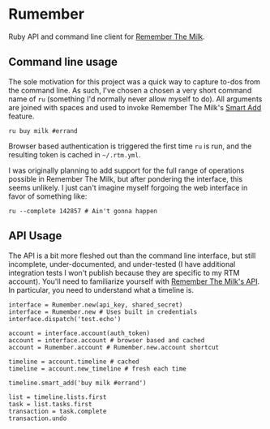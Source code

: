 Rumember
========

Ruby API and command line client for [Remember The
Milk](http://www.rememberthemilk.com/).

## Command line usage

The sole motivation for this project was a quick way to capture to-dos
from the command line.  As such, I've chosen a chosen a very short
command name of `ru` (something I'd normally never allow myself to do).
All arguments are joined with spaces and used to invoke Remember The
Milk's [Smart Add](http://www.rememberthemilk.com/services/smartadd/)
feature.

    ru buy milk #errand

Browser based authentication is triggered the first time `ru` is run,
and the resulting token is cached in `~/.rtm.yml`.

I was originally planning to add support for the full range of
operations possible in Remember The Milk, but after pondering the
interface, this seems unlikely.  I just can't imagine myself forgoing
the web interface in favor of something like:

    ru --complete 142857 # Ain't gonna happen

## API Usage

The API is a bit more fleshed out than the command line interface, but
still incomplete, under-documented, and under-tested (I have additional
integration tests I won't publish because they are specific to my RTM
account).  You'll need to familiarize yourself with [Remember The Milk's
API](http://www.rememberthemilk.com/services/api/).  In particular, you
need to understand what a timeline is.

    interface = Rumember.new(api_key, shared_secret)
    interface = Rumember.new # Uses built in credentials
    interface.dispatch('test.echo')

    account = interface.account(auth_token)
    account = interface.account # browser based and cached
    account = Rumember.account # Rumember.new.account shortcut

    timeline = account.timeline # cached
    timeline = account.new_timeline # fresh each time

    timeline.smart_add('buy milk #errand')

    list = timeline.lists.first
    task = list.tasks.first
    transaction = task.complete
    transaction.undo
